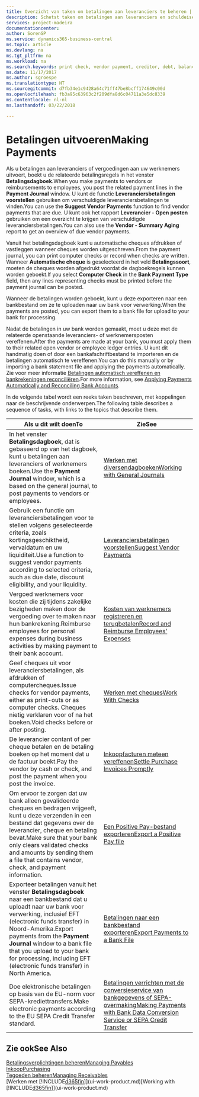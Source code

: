 ```yaml
---
title: Overzicht van taken om betalingen aan leveranciers te beheren | Microsoft Docs
description: Schetst taken om betalingen aan leveranciers en schuldeisers te beheren, bijvoorbeeld het boeken van betalingsregels en het ophalen van een overzicht van het verschuldigde saldo.
services: project-madeira
documentationcenter: 
author: SorenGP
ms.service: dynamics365-business-central
ms.topic: article
ms.devlang: na
ms.tgt_pltfrm: na
ms.workload: na
ms.search.keywords: print check, vendor payment, creditor, debt, balance due, AP
ms.date: 11/17/2017
ms.author: sgroespe
ms.translationtype: HT
ms.sourcegitcommit: d7fb34e1c9428a64c71ff47be8bcff174649c00d
ms.openlocfilehash: fb3a95c63963c2f209dfa8d6c04711a3e5dc8339
ms.contentlocale: nl-nl
ms.lasthandoff: 03/22/2018

---
```

# <a name="making-payments"></a><span data-ttu-id="cf9d5-103">Betalingen uitvoeren</span><span class="sxs-lookup"><span data-stu-id="cf9d5-103">Making Payments</span></span>
<span data-ttu-id="cf9d5-104">Als u betalingen aan leveranciers of vergoedingen aan uw werknemers uitvoert, boekt u de relateerde betalingsregels in het venster **Betalingsdagboek**.</span><span class="sxs-lookup"><span data-stu-id="cf9d5-104">When you make payments to vendors or reimbursements to employees, you post the related payment lines in the **Payment Journal** window.</span></span> <span data-ttu-id="cf9d5-105">U kunt de functie **Leveranciersbetalingen voorstellen** gebruiken om verschuldigde leveranciersbetalingen te vinden.</span><span class="sxs-lookup"><span data-stu-id="cf9d5-105">You can use the **Suggest Vendor Payments** function to find vendor payments that are due.</span></span> <span data-ttu-id="cf9d5-106">U kunt ook het rapport **Leverancier - Open posten** gebruiken om een overzicht te krijgen van verschuldigde leveranciersbetalingen.</span><span class="sxs-lookup"><span data-stu-id="cf9d5-106">You can also use the **Vendor - Summary Aging** report to get an overview of due vendor payments.</span></span>

<span data-ttu-id="cf9d5-107">Vanuit het betalingsdagboek kunt u automatische cheques afdrukken of vastleggen wanneer cheques worden uitgeschreven.</span><span class="sxs-lookup"><span data-stu-id="cf9d5-107">From the payment journal, you can print computer checks or record when checks are written.</span></span> <span data-ttu-id="cf9d5-108">Wanneer **Automatische cheque** is geselecteerd in het veld **Betalingssoort**, moeten de cheques worden afgedrukt voordat de dagboekregels kunnen worden geboekt.</span><span class="sxs-lookup"><span data-stu-id="cf9d5-108">If you select **Computer Check** in the **Bank Payment Type** field, then any lines representing checks must be printed before the payment journal can be posted.</span></span>

<span data-ttu-id="cf9d5-109">Wanneer de betalingen worden geboekt, kunt u deze exporteren naar een bankbestand om ze te uploaden naar uw bank voor verwerking.</span><span class="sxs-lookup"><span data-stu-id="cf9d5-109">When the payments are posted, you can export them to a bank file for upload to your bank for processing.</span></span>

<span data-ttu-id="cf9d5-110">Nadat de betalingen in uw bank worden gemaakt, moet u deze met de relateerde openstaande leveranciers- of werknemersposten vereffenen.</span><span class="sxs-lookup"><span data-stu-id="cf9d5-110">After the payments are made at your bank, you must apply them to their related open vendor or employee ledger entries.</span></span> <span data-ttu-id="cf9d5-111">U kunt dit handmatig doen of door een bankafschriftbestand te importeren en de betalingen automatisch te vereffenen.</span><span class="sxs-lookup"><span data-stu-id="cf9d5-111">You can do this manually or by importing a bank statement file and applying the payments automatically.</span></span> <span data-ttu-id="cf9d5-112">Zie voor meer informatie [Betalingen automatisch vereffenen en bankrekeningen reconciliëren](receivables-apply-payments-auto-reconcile-bank-accounts.md).</span><span class="sxs-lookup"><span data-stu-id="cf9d5-112">For more information, see [Applying Payments Automatically and Reconciling Bank Accounts](receivables-apply-payments-auto-reconcile-bank-accounts.md).</span></span>

<span data-ttu-id="cf9d5-113">In de volgende tabel wordt een reeks taken beschreven, met koppelingen naar de beschrijvende onderwerpen.</span><span class="sxs-lookup"><span data-stu-id="cf9d5-113">The following table describes a sequence of tasks, with links to the topics that describe them.</span></span>

| <span data-ttu-id="cf9d5-114">Als u dit wilt doen</span><span class="sxs-lookup"><span data-stu-id="cf9d5-114">To</span></span> | <span data-ttu-id="cf9d5-115">Zie</span><span class="sxs-lookup"><span data-stu-id="cf9d5-115">See</span></span> |
| --- | --- |
|<span data-ttu-id="cf9d5-116">In het venster **Betalingsdagboek**, dat is gebaseerd op van het dagboek, kunt u betalingen aan leveranciers of werknemers boeken.</span><span class="sxs-lookup"><span data-stu-id="cf9d5-116">Use the **Payment Journal** window, which is a based on the general journal, to post payments to vendors or employees.</span></span>|[<span data-ttu-id="cf9d5-117">Werken met diversendagboeken</span><span class="sxs-lookup"><span data-stu-id="cf9d5-117">Working with General Journals</span></span>](ui-work-general-journals.md)|
| <span data-ttu-id="cf9d5-118">Gebruik een functie om leveranciersbetalingen voor te stellen volgens geselecteerde criteria, zoals kortingsgeschiktheid, vervaldatum en uw liquiditeit.</span><span class="sxs-lookup"><span data-stu-id="cf9d5-118">Use a function to suggest vendor payments according to selected criteria, such as due date, discount eligibility, and your liquidity.</span></span> |[<span data-ttu-id="cf9d5-119">Leveranciersbetalingen voorstellen</span><span class="sxs-lookup"><span data-stu-id="cf9d5-119">Suggest Vendor Payments</span></span>](payables-how-suggest-vendor-payments.md) |
|<span data-ttu-id="cf9d5-120">Vergoed werknemers voor kosten die zij tijdens zakelijke bezigheden maken door de vergoeding over te maken naar hun bankrekening.</span><span class="sxs-lookup"><span data-stu-id="cf9d5-120">Reimburse employees for personal expenses during business activities by making payment to their bank account.</span></span>|[<span data-ttu-id="cf9d5-121">Kosten van werknemers registreren en terugbetalen</span><span class="sxs-lookup"><span data-stu-id="cf9d5-121">Record and Reimburse Employees' Expenses</span></span>](finance-how-record-reimburse-employee-expenses.md)|
| <span data-ttu-id="cf9d5-122">Geef cheques uit voor leveranciersbetalingen, als afdrukken of computercheques.</span><span class="sxs-lookup"><span data-stu-id="cf9d5-122">Issue checks for vendor payments, either as print-outs or as computer checks.</span></span> <span data-ttu-id="cf9d5-123">Cheques nietig verklaren voor of na het boeken.</span><span class="sxs-lookup"><span data-stu-id="cf9d5-123">Void checks before or after posting.</span></span> |[<span data-ttu-id="cf9d5-124">Werken met cheques</span><span class="sxs-lookup"><span data-stu-id="cf9d5-124">Work With Checks</span></span>](payables-how-work-checks.md) |
| <span data-ttu-id="cf9d5-125">De leverancier contant of per cheque betalen en de betaling boeken op het moment dat u de factuur boekt.</span><span class="sxs-lookup"><span data-stu-id="cf9d5-125">Pay the vendor by cash or check, and post the payment when you post the invoice.</span></span> |[<span data-ttu-id="cf9d5-126">Inkoopfacturen meteen vereffenen</span><span class="sxs-lookup"><span data-stu-id="cf9d5-126">Settle Purchase Invoices Promptly</span></span>](finance-how-to-settle-purchase-invoices-promptly.md) |
| <span data-ttu-id="cf9d5-127">Om ervoor te zorgen dat uw bank alleen gevalideerde cheques en bedragen vrijgeeft, kunt u deze verzenden in een bestand dat gegevens over de leverancier, cheque en betaling bevat.</span><span class="sxs-lookup"><span data-stu-id="cf9d5-127">Make sure that your bank only clears validated checks and amounts by sending them a file that contains vendor, check, and payment information.</span></span> |[<span data-ttu-id="cf9d5-128">Een Positive Pay-bestand exporteren</span><span class="sxs-lookup"><span data-stu-id="cf9d5-128">Export a Positive Pay file</span></span>](finance-how-positive-pay.md) |
|<span data-ttu-id="cf9d5-129">Exporteer betalingen vanuit het venster **Betalingsdagboek** naar een bankbestand dat u uploadt naar uw bank voor verwerking, inclusief EFT (electronic funds transfer) in Noord-Amerika.</span><span class="sxs-lookup"><span data-stu-id="cf9d5-129">Export payments from the **Payment Journal** window to a bank file that you upload to your bank for processing, including EFT (electronic funds transfer) in North America.</span></span> |[<span data-ttu-id="cf9d5-130">Betalingen naar een bankbestand exporteren</span><span class="sxs-lookup"><span data-stu-id="cf9d5-130">Export Payments to a Bank File</span></span>](payables-how-export-payments-bank-file.md)|
|<span data-ttu-id="cf9d5-131">Doe elektronische betalingen op basis van de EU-norm voor SEPA-krediettransfers.</span><span class="sxs-lookup"><span data-stu-id="cf9d5-131">Make electronic payments according to the EU SEPA Credit Transfer standard.</span></span>|[<span data-ttu-id="cf9d5-132">Betalingen verrichten met de conversieservice van bankgegevens of SEPA-overmaking</span><span class="sxs-lookup"><span data-stu-id="cf9d5-132">Making Payments with Bank Data Conversion Service or SEPA Credit Transfer</span></span>](finance-make-payments-with-bank-data-conversion-service-or-sepa-credit-transfer.md)|    

## <a name="see-also"></a><span data-ttu-id="cf9d5-133">Zie ook</span><span class="sxs-lookup"><span data-stu-id="cf9d5-133">See Also</span></span>
[<span data-ttu-id="cf9d5-134">Betalingsverplichtingen beheren</span><span class="sxs-lookup"><span data-stu-id="cf9d5-134">Managing Payables</span></span>](payables-manage-payables.md)  
[<span data-ttu-id="cf9d5-135">Inkoop</span><span class="sxs-lookup"><span data-stu-id="cf9d5-135">Purchasing</span></span>](purchasing-manage-purchasing.md)  
[<span data-ttu-id="cf9d5-136">Tegoeden beheren</span><span class="sxs-lookup"><span data-stu-id="cf9d5-136">Managing Receivables</span></span>](receivables-manage-receivables.md)  
<span data-ttu-id="cf9d5-137">[Werken met [!INCLUDE[d365fin](includes/d365fin_md.md)]](ui-work-product.md)</span><span class="sxs-lookup"><span data-stu-id="cf9d5-137">[Working with [!INCLUDE[d365fin](includes/d365fin_md.md)]](ui-work-product.md)</span></span>  

